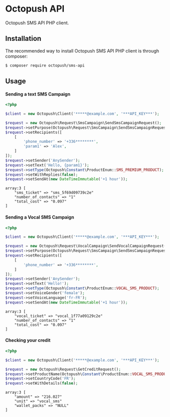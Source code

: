 # Octopush API

Octopush SMS API PHP client.

## Installation

The recommended way to install Octopush SMS API PHP client is through composer:

```bash
$ composer require octopush/sms-api
```

## Usage

#### Sending a text SMS Campaign

```php
<?php

$client = new Octopush\Client('*****@example.com', '***API_KEY***');

$request = new Octopush\Request\SmsCampaign\SendSmsCampaignRequest();
$request->setPurpose(Octopush\Request\SmsCampaign\SendSmsCampaignRequest::ALERT_TRANSACTIONAL);
$request->setRecipients([
    [
        'phone_number' => '+336********',
        'param1' => 'Alex',
    ]
]);
$request->setSender('AnySender');
$request->setText('Hello, {param1}');
$request->setType(Octopush\Constant\ProductEnum::SMS_PREMIUM_PRODUCT);
$request->setWithReplies(false);
$request->setSendAt(new DateTimeImmutable('+1 hour'));
```

```
array:3 [
    "sms_ticket" => "sms_5f69d09739c2e"
    "number_of_contacts" => "1"
    "total_cost" => "0.097"
]
```

#### Sending a Vocal SMS Campaign

```php
<?php

$client = new Octopush\Client('*****@example.com', '***API_KEY***');

$request = new Octopush\Request\VocalCampaign\SendVocalCampaignRequest();
$request->setPurpose(Octopush\Request\SmsCampaign\SendSmsCampaignRequest::ALERT_TRANSACTIONAL);
$request->setRecipients([
    [
        'phone_number' => '+336********',
    ]
]);
$request->setSender('AnySender');
$request->setText('Hello!');
$request->setType(Octopush\Constant\ProductEnum::VOCAL_SMS_PRODUCT);
$request->setVoiceGender('female');
$request->setVoiceLanguage('fr-FR');
$request->setSendAt(new DateTimeImmutable('+1 hour'));
```

```
array:3 [
    "vocal_ticket" => "vocal_1f77a09129c2e"
    "number_of_contacts" => "1"
    "total_cost" => "0.097"
]
```

#### Checking your credit

```php
<?php

$client = new Octopush\Client('*****@example.com', '***API_KEY***');

$request = new Octopush\Request\GetCreditRequest();
$request->setProductName(Octopush\Constant\ProductEnum::VOCAL_SMS_PRODUCT);
$request->setCountryCode('FR');
$request->setWithDetails(false);
```

```
array:3 [
    "amount" => "216.027"
    "unit" => "vocal_sms"
    "wallet_packs" => "NULL"
]
```

